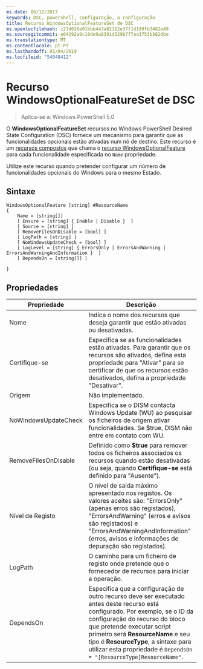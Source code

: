 ```yaml
---
ms.date: 06/12/2017
keywords: DSC, powershell, configuração, a configuração
title: Recurso WindowsOptionalFeatureSet de DSC
ms.openlocfilehash: c27d026e01bbb443a82112e37f1d199fb3482e49
ms.sourcegitcommit: e04292a9c10de9a8391d529b7f7aa3753b362dbe
ms.translationtype: MT
ms.contentlocale: pt-PT
ms.lasthandoff: 01/04/2019
ms.locfileid: "54048412"
---
```

# <a name="dsc-windowsoptionalfeatureset-resource"></a>Recurso WindowsOptionalFeatureSet de DSC

> Aplica-se a: Windows PowerShell 5.0

O **WindowsOptionalFeatureSet** recursos no Windows PowerShell Desired State Configuration (DSC) fornece um mecanismo para garantir que as funcionalidades opcionais estão ativadas num nó de destino.
Este recurso é um [recursos compostos](../../../resources/authoringResourceComposite.md) que chama o [recurso WindowsOptionalFeature](windowsOptionalFeatureResource.md) para cada funcionalidade especificada no `Name` propriedade.

Utilize este recurso quando pretender configurar um número de funcionalidades opcionais do Windows para o mesmo Estado.

## <a name="syntax"></a>Sintaxe

```
WindowsOptionalFeature [string] #ResourceName
{
    Name = [string[]]
    [ Ensure = [string] { Enable | Disable }  ]
    [ Source = [string] ]
    [ RemoveFilesOnDisable = [bool] ]
    [ LogPath = [string] ]
    [ NoWindowsUpdateCheck = [bool] ]
    [ LogLevel = [string] { ErrorsOnly | ErrorsAndWarning | ErrorsAndWarningAndInformation }  ]
    [ DependsOn = [string[]] ]

}
```

## <a name="properties"></a>Propriedades

|  Propriedade  |  Descrição   |
|---|---|
| Nome| Indica o nome dos recursos que deseja garantir que estão ativadas ou desativadas.|
| Certifique-se| Especifica se as funcionalidades estão ativadas. Para garantir que os recursos são ativados, defina esta propriedade para "Ativar" para se certificar de que os recursos estão desativados, defina a propriedade "Desativar".|
| Origem| Não implementado.|
| NoWindowsUpdateCheck| Especifica se o DISM contacta Windows Update (WU) ao pesquisar os ficheiros de origem ativar funcionalidades. Se $true, DISM não entre em contato com WU.|
| RemoveFilesOnDisable| Definido como **$true** para remover todos os ficheiros associados os recursos quando estão desativadas (ou seja, quando **Certifique-se** está definido para "Ausente").|
| Nível de Registo| O nível de saída máximo apresentado nos registos. Os valores aceites são: "ErrorsOnly" (apenas erros são registados), "ErrorsAndWarning" (erros e avisos são registados) e "ErrorsAndWarningAndInformation" (erros, avisos e informações de depuração são registados).|
| LogPath| O caminho para um ficheiro de registo onde pretende que o fornecedor de recursos para iniciar a operação.|
| DependsOn| Especifica que a configuração de outro recurso deve ser executado antes deste recurso está configurado. Por exemplo, se o ID da configuração do recurso do bloco que pretende executar script primeiro será __ResourceName__ e seu tipo é __ResourceType__, a sintaxe para utilizar esta propriedade é `DependsOn = "[ResourceType]ResourceName"`.|
